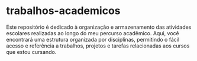 # trabalhos-academicos
Este repositório é dedicado à organização e armazenamento das atividades escolares realizadas ao longo do meu percurso acadêmico. Aqui, você encontrará uma estrutura organizada por disciplinas, permitindo o fácil acesso e referência a trabalhos, projetos e tarefas relacionadas aos cursos que estou cursando.
